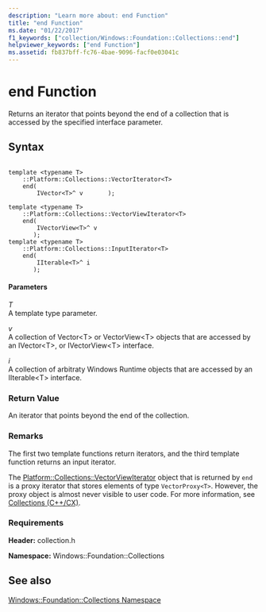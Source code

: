 ```yaml
---
description: "Learn more about: end Function"
title: "end Function"
ms.date: "01/22/2017"
f1_keywords: ["collection/Windows::Foundation::Collections::end"]
helpviewer_keywords: ["end Function"]
ms.assetid: fb837bff-fc76-4bae-9096-facf0e03041c
---
```

# end Function

Returns an iterator that points beyond the end of a collection that is accessed by the specified interface parameter.

## Syntax

```

template <typename T>
    ::Platform::Collections::VectorIterator<T>
    end(
        IVector<T>^ v       );

template <typename T>
    ::Platform::Collections::VectorViewIterator<T>
    end(
        IVectorView<T>^ v
       );
template <typename T>
    ::Platform::Collections::InputIterator<T>
    end(
        IIterable<T>^ i
       );
```

#### Parameters

*T*<br/>
A template type parameter.

*v*<br/>
A collection of Vector\<T> or VectorView\<T> objects that are accessed by an IVector\<T>, or IVectorView\<T> interface.

*i*<br/>
A collection of arbitraty Windows Runtime objects that are accessed by an IIterable\<T> interface.

### Return Value

An iterator that points beyond the end of the collection.

### Remarks

The first two template functions return iterators, and the third template function returns an input iterator.

The [Platform::Collections::VectorViewIterator](../cppcx/platform-collections-vectorviewiterator-class.md) object that is returned by `end` is a proxy iterator that stores elements of type `VectorProxy<T>`. However, the proxy object is almost never visible to user code. For more information, see [Collections (C++/CX)](../cppcx/collections-c-cx.md).

### Requirements

**Header:** collection.h

**Namespace:** Windows::Foundation::Collections

## See also

[Windows::Foundation::Collections Namespace](../cppcx/windows-foundation-collections-namespace-c-cx.md)
